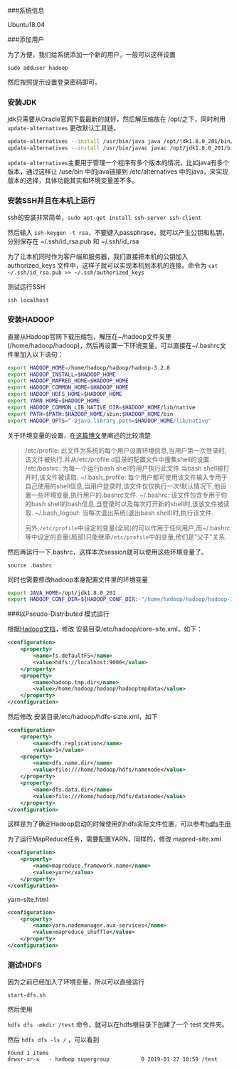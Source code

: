 ###系统信息

Ubuntu18.04

###添加用户

为了方便，我们给系统添加一个新的用户，一般可以这样设置

`sudo adduser hadoop`

然后按照提示设置登录密码即可。

### 安装JDK

jdk只需要从Oracle官网下载最新的就好，然后解压缩放在 /opt/之下，同时利用`update-alternatives` 更改默认工具链。

```bash
update-alternatives --install /usr/bin/java java /opt/jdk1.8.0_201/bin/java 100
update-alternatives --install /usr/bin/javac javac /opt/jdk1.8.0_201/bin/javac 100 
```

 `update-alternatives`主要用于管理一个程序有多个版本的情况，比如java有多个版本，通过这样让 /use/bin 中的java链接到 /etc/alternatives 中的java，来实现版本的选择，具体功能其实和环境变量差不多。

### 安装SSH并且在本机上运行

ssh的安装非常简单，`sudo apt-get install ssh-server ssh-client`

然后输入 `ssh-keygen -t rsa`，不要键入passphrase，就可以产生公钥和私钥，分别保存在 ~/.ssh/id_rsa.pub 和 ~/.ssh/id_rsa

为了让本机同时作为客户端和服务器，我们直接把本机的公钥加入 authorized_keys 文件中，这样子就可以实现本机到本机的连接。命令为 `cat ~/.ssh/id_rsa.pub >> ~/.ssh/authorized_keys`

测试运行SSH

`ssh localhost`

### 安装HADOOP

直接从Hadoop官网下载压缩包，解压在~/hadoop文件夹里 (/home/hadoop/hadoop)，然后再设置一下环境变量，可以直接在~/.bashrc文件里加入以下语句：

```bash
export HADOOP_HOME=/home/hadoop/hadoop/hadoop-3.2.0
export HADOOP_INSTALL=$HADOOP_HOME
export HADOOP_MAPRED_HOME=$HADOOP_HOME
export HADOOP_COMMON_HOME=$HADOOP_HOME
export HADOOP_HDFS_HOME=$HADOOP_HOME
export YARN_HOME=$HADOOP_HOME
export HADOOP_COMMON_LIB_NATIVE_DIR=$HADOOP_HOME/lib/native
export PATH=$PATH:$HADOOP_HOME/sbin:$HADOOP_HOME/bin
export HADOOP_OPTS="-Djava.library.path=$HADOOP_HOME/lib/native"
```

关于环境变量的设置，在[这篇博文](https://www.cnblogs.com/kevingrace/p/8072860.html)里阐述的比较清楚

>/etc/profile: 此文件为系统的每个用户设置环境信息,当用户第一次登录时,该文件被执行.并从/etc/profile.d目录的配置文件中搜集shell的设置.
>/etc/bashrc:  为每一个运行bash shell的用户执行此文件.当bash shell被打开时,该文件被读取.
>~/.bash_profile: 每个用户都可使用该文件输入专用于自己使用的shell信息,当用户登录时,该文件仅仅执行一次!默认情况下,他设置一些环境变量,执行用户的.bashrc文件.
>~/.bashrc: 该文件包含专用于你的bash shell的bash信息,当登录时以及每次打开新的shell时,该该文件被读取.
>~/.bash_logout: 当每次退出系统(退出bash shell)时,执行该文件. 
>
>
>另外,``/etc/profile``中设定的变量(全局)的可以作用于任何用户,而~/.bashrc等中设定的变量(局部)只能继承``/etc/profile``中的变量,他们是"父子"关系.

然后再运行一下.bashrc，这样本次session就可以使用这些环境变量了。

`source .bashrc`

同时也需要修改hadoop本身配置文件里的环境变量

```bash
export JAVA_HOME=/opt/jdk1.8.0_201
export HADOOP_CONF_DIR=${HADOOP_CONF_DIR:-"/home/hadoop/hadoop/hadoop-3.2.0/etc/hadoop"}
```

###以Pseudo-Distributed 模式运行

根据[Hadoop文档](http://hadoop.apache.org/docs/stable/hadoop-project-dist/hadoop-common/SingleCluster.html#Configuration)，修改 安装目录/etc/hadoop/core-site.xml，如下：

```xml
<configuration>
    <property>
        <name>fs.defaultFS</name>
        <value>hdfs://localhost:9000</value>
    </property>
    <property>
		<name>hadoop.tmp.dir</name>
		<value>/home/hadoop/hadoop/hadooptmpdata</value>
    </property>
</configuration>
```

然后修改 安装目录/etc/hadoop/hdfs-sizte.xml，如下

```xml
<configuration>
    <property>
    	<name>dfs.replication</name>
    	<value>1</value>
    <property>
    	<name>dfs.name.dir</name>
    	<value>file:///home/hadoop/hdfs/namenode</value>
    </property>
    <property>
    	<name>dfs.data.dir</name>
    	<value>file:///home/hadoop/hdfs/datanode</value>
    </property>
</configuration>
```

这样是为了确定Hadoop启动的时候使用的hdfs实际文件位置，可以参考[hdfs手册](http://hadoop.apache.org/docs/stable/hadoop-project-dist/hadoop-hdfs/hdfs-default.xml)

为了运行MapReduce任务，需要配置YARN，同样的，修改 mapred-site.xml

```xml
<configuration>
    <property>
        <name>mapreduce.framework.name</name>
        <value>yarn</value>
    </property>
</configuration>
```

yarn-site.html

```xml
<configuration>
    <property>
        <name>yarn.nodemanager.aux-services</name>
        <value>mapreduce_shuffle</value>
    </property>
</configuration>
```

### 测试HDFS

因为之前已经加入了环境变量，所以可以直接运行

`start-dfs.sh`

然后使用

`hdfs dfs -mkdir /test` 命令，就可以在hdfs根目录下创建了一个 test 文件夹。

然后 `hdfs dfs -ls /` ，可以看到

```
Found 1 items
drwxr-xr-x   - hadoop supergroup          0 2019-01-27 10:59 /test
```



